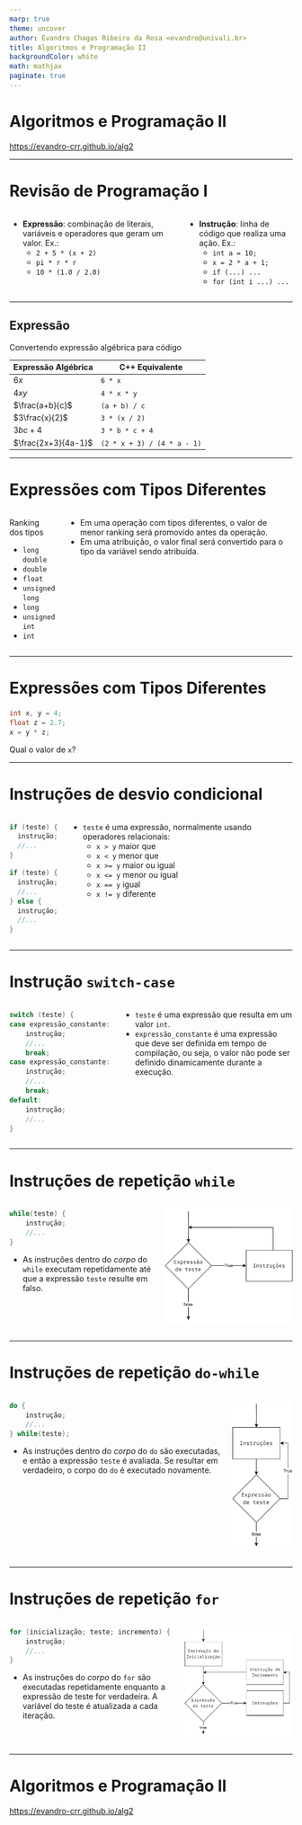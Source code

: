 ```yaml
---
marp: true
theme: uncover
author: Evandro Chagas Ribeiro da Rosa <evandro@univali.br>
title: Algoritmos e Programação II
backgroundColor: white
math: mathjax
paginate: true
---
```


<style>
    section {
        font-size: 24pt;
    }

    .columns {
        display: grid;
        grid-template-columns: repeat(2, minmax(0, 1fr));
        gap: 1rem;
    }
</style>

# Algoritmos e Programação II

https://evandro-crr.github.io/alg2

<!-- _footer: Evandro Chagas Ribeiro da Rosa -->
<!-- _paginate: skip -->

---

# Revisão de Programação I

<div class="columns">

<div>

* **Expressão**: combinação de literais, variáveis e operadores que geram um valor. Ex.:
  - `2 + 5 * (x + 2)`
  - `pi * r * r`
  - `10 * (1.0 / 2.0)`

</div>

<div>

* **Instrução**: linha de código que realiza uma ação. Ex.:
  - `int a = 10;`
  - `x = 2 * a + 1;`
  - `if (...) ...`
  - `for (int i ...) ...`

</div>

</div>

---

## Expressão

Convertendo expressão algébrica para código 

| Expressão Algébrica | C++ Equivalente              |
| ------------------- | ---------------------------- |
| $6x$                | `6 * x`                      |
| $4xy$               | `4 * x * y`                  |
| $\frac{a+b}{c}$     | `(a + b) / c`                |
| $3\frac{x}{2}$      | `3 * (x / 2)`                |
| $3bc+4$             | `3 * b * c + 4`              |
| $\frac{2x+3}{4a-1}$ | `(2 * x + 3) / (4 * a - 1)`  |

---

# Expressões com Tipos Diferentes

<div class="columns">

<div>

Ranking dos tipos

- `long double`
- `double`
- `float`
- `unsigned long`
- `long`
- `unsigned int`
- `int`

</div>

<div>

- Em uma operação com tipos diferentes, o valor de menor ranking será promovido antes da operação.
- Em uma atribuição, o valor final será convertido para o tipo da variável sendo atribuída.

</div>

</div>

---

# Expressões com Tipos Diferentes

```cpp
int x, y = 4;
float z = 2.7;
x = y * z;
```

Qual o valor de `x`?

---

# Instruções de desvio condicional

<div class="columns">

<div>

```cpp
if (teste) {
  instrução;
  //...
}
```

```cpp
if (teste) {
  instrução;
  //...
} else {
  instrução;
  //...
}
```

</div>

<div>

- `teste` é uma expressão, normalmente usando operadores relacionais:
  - `x > y` maior que 
  - `x < y` menor que
  - `x >= y` maior ou igual
  - `x <= y` menor ou igual
  - `x == y` igual
  - `x != y` diferente 

</div>

</div>

---

# Instrução `switch-case`

<div class="columns">

<div>

```cpp
switch (teste) {
case expressão_constante:
    instrução;
    //...
    break;
case expressão_constante:
    instrução;
    //...
    break;
default:
    instrução;
    //...
}
```

</div>

<div>

- `teste` é uma expressão que resulta em um valor `int`.
- `expressão_constante` é uma expressão que deve ser definida em tempo de compilação, ou seja, o valor não pode ser definido dinamicamente durante a execução.

</div>

</div>

---

# Instruções de repetição `while`

<div class="columns">

<div>

```cpp
while(teste) {
    instrução; 
    //...
}
```

- As instruções dentro do *corpo* do `while` executam repetidamente até que a expressão `teste` resulte em falso.

</div>

<div>

![h:450](img/while.svg)

</div>

</div>

---

# Instruções de repetição `do-while`

<div class="columns">

<div>

```cpp
do {
    instrução; 
    //...
} while(teste);
```

- As instruções dentro do *corpo* do `do` são executadas, e então a expressão `teste` é avaliada. Se resultar em verdadeiro, o corpo do `do` é executado novamente.

</div>

<div>

![h:450](img/do-while.svg)

</div>

</div>

---

# Instruções de repetição `for`

<div class="columns">

<div>

```cpp
for (inicialização; teste; incremento) {
    instrução; 
    //...
}
```

- As instruções do *corpo* do `for` são executadas repetidamente enquanto a expressão de teste for verdadeira. A variável do teste é atualizada a cada iteração.

</div>

<div>

![h:450](img/for.svg)

</div>

</div>

---

# Algoritmos e Programação II

https://evandro-crr.github.io/alg2

<!-- _footer: Evandro Chagas Ribeiro da Rosa -->
<!-- _paginate: skip -->
